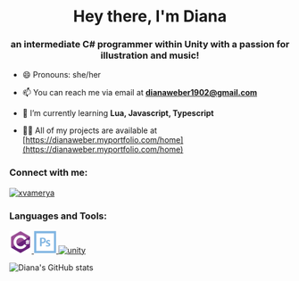 <h1 align="center">Hey there, I'm Diana</h1>
<h3 align="center">an intermediate C# programmer within Unity with a passion for illustration and music!</h3>


- 😄 Pronouns: she/her

- 📫 You can reach me via email at **dianaweber1902@gmail.com**

- 🌱 I’m currently learning **Lua, Javascript, Typescript**

- 👨‍💻 All of my projects are available at [https://dianaweber.myportfolio.com/home](https://dianaweber.myportfolio.com/home)


<h3 align="left">Connect with me:</h3>
<p align="left">
<a href="https://twitter.com/xvamerya" target="blank"><img align="center" src="https://raw.githubusercontent.com/rahuldkjain/github-profile-readme-generator/master/src/images/icons/Social/twitter.svg" alt="xvamerya" height="30" width="40" /></a>
</p>

<h3 align="left">Languages and Tools:</h3>
<p align="left"> <a href="https://www.w3schools.com/cs/" target="_blank" rel="noreferrer"> <img src="https://raw.githubusercontent.com/devicons/devicon/master/icons/csharp/csharp-original.svg" alt="csharp" width="40" height="40"/> </a> <a href="https://www.photoshop.com/en" target="_blank" rel="noreferrer"> <img src="https://raw.githubusercontent.com/devicons/devicon/master/icons/photoshop/photoshop-line.svg" alt="photoshop" width="40" height="40"/> </a> <a href="https://unity.com/" target="_blank" rel="noreferrer"> <img src="https://www.vectorlogo.zone/logos/unity3d/unity3d-icon.svg" alt="unity" width="40" height="40"/> </a> </p>




![Diana's GitHub stats](https://github-readme-stats.vercel.app/api?username=Vamerya&show_icons=true)  













<!--
**Vamerya/Vamerya** is a ✨ _special_ ✨ repository because its `README.md` (this file) appears on your GitHub profile.

Here are some ideas to get you started:

- 🔭 I’m currently working on ...
- 🌱 I’m currently learning ...
- 👯 I’m looking to collaborate on ...
- 🤔 I’m looking for help with ...
- 💬 Ask me about ...
- 📫 How to reach me: ...
- 😄 Pronouns: ...
- ⚡ Fun fact: ...
-->
